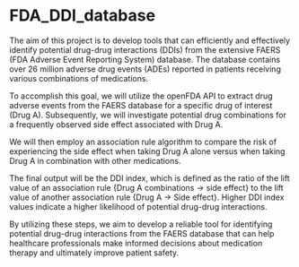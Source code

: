 # FDA_DDI_database
The aim of this project is to develop tools that can efficiently and effectively identify potential drug-drug interactions (DDIs) from the extensive FAERS (FDA Adverse Event Reporting System) database. The database contains over 26 million adverse drug events (ADEs) reported in patients receiving various combinations of medications.

To accomplish this goal, we will utilize the openFDA API to extract drug adverse events from the FAERS database for a specific drug of interest (Drug A). Subsequently, we will investigate potential drug combinations for a frequently observed side effect associated with Drug A.

We will then employ an association rule algorithm to compare the risk of experiencing the side effect when taking Drug A alone versus when taking Drug A in combination with other medications.

The final output will be the DDI index, which is defined as the ratio of the lift value of an association rule {Drug A combinations -> side effect} to the lift value of another association rule {Drug A -> Side effect}. Higher DDI index values indicate a higher likelihood of potential drug-drug interactions.

By utilizing these steps, we aim to develop a reliable tool for identifying potential drug-drug interactions from the FAERS database that can help healthcare professionals make informed decisions about medication therapy and ultimately improve patient safety.
